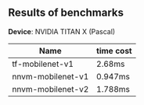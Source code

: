## Results of benchmarks

**Device**: NVIDIA TITAN X (Pascal) 

| Name | time cost |
| ---- | --------- |
| tf-mobilenet-v1 | 2.68ms |
| nnvm-mobilenet-v1 | 0.947ms |
| nnvm-mobilenet-v2 | 1.788ms |